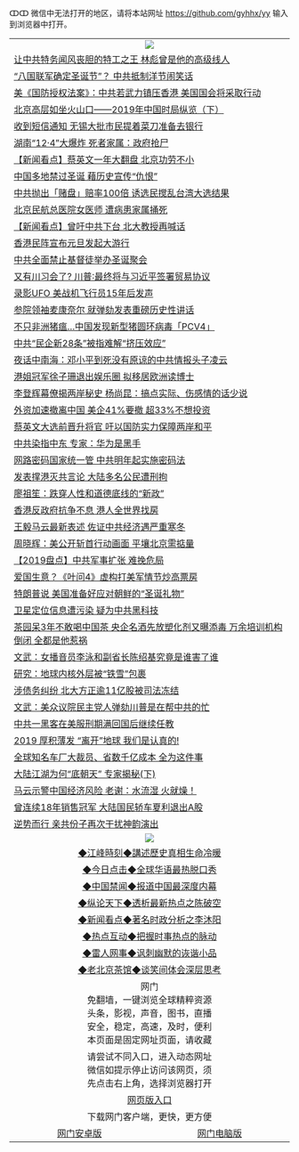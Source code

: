 ↀↀ 微信中无法打开的地区，请将本站网址 https://github.com/gyhhx/yy 输入到浏览器中打开。 

 <table>

  <tr>
    <td colspan="2" align=center><img src="https://cdn.jsdelivr.net/gh/gyoupiodf/im1/20190822-2.jpg"></td>
 </tr>

<tr><td colspan="2" align="left"><a href="https://xball.casa/oo.aspx?name=c1110564&key=eqxowaguscvmxdgc&from=yy">让中共特务闻风丧胆的特工之王 林彪曾是他的高级线人</a></td></tr>
<tr><td colspan="2" align="left"><a href="https://xball.casa/oo.aspx?name=c1110550&key=eqxowaguscvmxdgc&from=yy">“八国联军确定圣诞节”？ 中共抵制洋节闹笑话</a></td></tr>
<tr><td colspan="2" align="left"><a href="https://xball.casa/oo.aspx?name=c1110562&key=eqxowaguscvmxdgc&from=yy">美《国防授权法案》：中共若武力镇压香港 美国国会将采取行动</a></td></tr>
<tr><td colspan="2" align="left"><a href="https://xball.casa/oo.aspx?name=c1110468&key=eqxowaguscvmxdgc&from=yy">北京高层如坐火山口——2019年中国时局纵览（下）</a></td></tr>
<tr><td colspan="2" align="left"><a href="https://xball.casa/oo.aspx?name=c1110576&key=eqxowaguscvmxdgc&from=yy">收到短信通知 无锡大批市民提着菜刀准备去银行</a></td></tr>
<tr><td colspan="2" align="left"><a href="https://xball.casa/oo.aspx?name=c1110533&key=eqxowaguscvmxdgc&from=yy">湖南“12·4”大爆炸 死者家属：政府抢尸</a></td></tr>
<tr><td colspan="2" align="left"><a href="https://xball.casa/oo.aspx?name=c1110498&key=eqxowaguscvmxdgc&from=yy">【新闻看点】蔡英文一年大翻盘 北京功劳不小</a></td></tr>
<tr><td colspan="2" align="left"><a href="https://xball.casa/oo.aspx?name=c1110473&key=eqxowaguscvmxdgc&from=yy">中国多地禁过圣诞 藉历史宣传“仇恨”</a></td></tr>
<tr><td colspan="2" align="left"><a href="https://xball.casa/oo.aspx?name=c1110563&key=eqxowaguscvmxdgc&from=yy">中共抛出「赌盘」赔率100倍 诱选民搅乱台湾大选结果</a></td></tr>
<tr><td colspan="2" align="left"><a href="https://xball.casa/oo.aspx?name=c1110525&key=eqxowaguscvmxdgc&from=yy">北京民航总医院女医师 遭病患家属捅死</a></td></tr>
<tr><td colspan="2" align="left"><a href="https://xball.casa/oo.aspx?name=c1110518&key=eqxowaguscvmxdgc&from=yy">【新闻看点】曾吁中共下台 北大教授再喊话</a></td></tr>
<tr><td colspan="2" align="left"><a href="https://xball.casa/oo.aspx?name=c1110558&key=eqxowaguscvmxdgc&from=yy">香港民阵宣布元旦发起大游行</a></td></tr>
<tr><td colspan="2" align="left"><a href="https://xball.casa/oo.aspx?name=c1110537&key=eqxowaguscvmxdgc&from=yy">中共全面禁止基督徒举办圣诞聚会</a></td></tr>
<tr><td colspan="2" align="left"><a href="https://xball.casa/oo.aspx?name=c1110476&key=eqxowaguscvmxdgc&from=yy">又有川习会了? 川普∶最终将与习近平签署贸易协议</a></td></tr>
<tr><td colspan="2" align="left"><a href="https://xball.casa/oo.aspx?name=c1110538&key=eqxowaguscvmxdgc&from=yy">录影UFO 美战机飞行员15年后发声</a></td></tr>
<tr><td colspan="2" align="left"><a href="https://xball.casa/oo.aspx?name=c1110505&key=eqxowaguscvmxdgc&from=yy">参院领袖麦康奈尔 就弹劾发表重磅历史性讲话</a></td></tr>
<tr><td colspan="2" align="left"><a href="https://xball.casa/oo.aspx?name=c1110485&key=eqxowaguscvmxdgc&from=yy">不只非洲猪瘟…中国发现新型猪圆环病毒「PCV4」</a></td></tr>
<tr><td colspan="2" align="left"><a href="https://xball.casa/oo.aspx?name=c1110570&key=eqxowaguscvmxdgc&from=yy">中共“民企新28条”被指难解“挤压效应”</a></td></tr>
<tr><td colspan="2" align="left"><a href="https://xball.casa/oo.aspx?name=c1110501&key=eqxowaguscvmxdgc&from=yy">夜话中南海：邓小平到死没有原谅的中共情报头子凌云</a></td></tr>
<tr><td colspan="2" align="left"><a href="https://xball.casa/oo.aspx?name=c1110571&key=eqxowaguscvmxdgc&from=yy">港姐冠军徐子珊退出娱乐圈 拟移居欧洲读博士</a></td></tr>
<tr><td colspan="2" align="left"><a href="https://xball.casa/oo.aspx?name=c1110545&key=eqxowaguscvmxdgc&from=yy">李登辉幕僚揭两岸秘史 杨尚昆：搞点实际、伤感情的话少说</a></td></tr>
<tr><td colspan="2" align="left"><a href="https://xball.casa/oo.aspx?name=c1110516&key=eqxowaguscvmxdgc&from=yy">外资加速撤离中国 美企41%要撤 超33%不想投资</a></td></tr>
<tr><td colspan="2" align="left"><a href="https://xball.casa/oo.aspx?name=c1110557&key=eqxowaguscvmxdgc&from=yy">蔡英文大选前晋升将官 吁以国防实力保障两岸和平</a></td></tr>
<tr><td colspan="2" align="left"><a href="https://xball.casa/oo.aspx?name=c1110569&key=eqxowaguscvmxdgc&from=yy">中共染指中东 专家：华为是黑手</a></td></tr>
<tr><td colspan="2" align="left"><a href="https://xball.casa/oo.aspx?name=c1110508&key=eqxowaguscvmxdgc&from=yy">网路密码国家统一管 中共明年起实施密码法</a></td></tr>
<tr><td colspan="2" align="left"><a href="https://xball.casa/oo.aspx?name=c1110513&key=eqxowaguscvmxdgc&from=yy">发表撑港灭共言论 大陆多名公民遭刑拘</a></td></tr>
<tr><td colspan="2" align="left"><a href="https://xball.casa/oo.aspx?name=c1110490&key=eqxowaguscvmxdgc&from=yy">廖祖笙：跌穿人性和道德底线的“新政”</a></td></tr>
<tr><td colspan="2" align="left"><a href="https://xball.casa/oo.aspx?name=c1110524&key=eqxowaguscvmxdgc&from=yy">香港反政府抗争不息 港人全世界找房</a></td></tr>
<tr><td colspan="2" align="left"><a href="https://xball.casa/oo.aspx?name=c1110486&key=eqxowaguscvmxdgc&from=yy">王毅马云最新表述 佐证中共经济遇严重寒冬</a></td></tr>
<tr><td colspan="2" align="left"><a href="https://xball.casa/oo.aspx?name=c1110534&key=eqxowaguscvmxdgc&from=yy">周晓辉：美公开斩首行动画面 平壤北京需掂量</a></td></tr>
<tr><td colspan="2" align="left"><a href="https://xball.casa/oo.aspx?name=c1110532&key=eqxowaguscvmxdgc&from=yy">【2019盘点】中共军事扩张 难挽危局</a></td></tr>
<tr><td colspan="2" align="left"><a href="https://xball.casa/oo.aspx?name=c1110551&key=eqxowaguscvmxdgc&from=yy">爱国生意？《叶问4》虚构打美军情节炒高票房</a></td></tr>
<tr><td colspan="2" align="left"><a href="https://xball.casa/oo.aspx?name=c1110509&key=eqxowaguscvmxdgc&from=yy">特朗普说 美国准备好应对朝鲜的“圣诞礼物”</a></td></tr>
<tr><td colspan="2" align="left"><a href="https://xball.casa/oo.aspx?name=c1110547&key=eqxowaguscvmxdgc&from=yy">卫星定位信息遭污染 疑为中共黑科技</a></td></tr>
<tr><td colspan="2" align="left"><a href="https://xball.casa/oo.aspx?name=c1110495&key=eqxowaguscvmxdgc&from=yy">茶园呆3年不敢喝中国茶 央企名酒先放塑化剂又曝添毒 万余培训机构倒闭 全都是他惹祸</a></td></tr>
<tr><td colspan="2" align="left"><a href="https://xball.casa/oo.aspx?name=c1110488&key=eqxowaguscvmxdgc&from=yy">文武：女播音员李泳和副省长陈绍基究竟是谁害了谁</a></td></tr>
<tr><td colspan="2" align="left"><a href="https://xball.casa/oo.aspx?name=c1110530&key=eqxowaguscvmxdgc&from=yy">研究：地球内核外层被“铁雪”包裹</a></td></tr>
<tr><td colspan="2" align="left"><a href="https://xball.casa/oo.aspx?name=c1110572&key=eqxowaguscvmxdgc&from=yy">涉债务纠纷 北大方正逾11亿股被司法冻结</a></td></tr>
<tr><td colspan="2" align="left"><a href="https://xball.casa/oo.aspx?name=c1110489&key=eqxowaguscvmxdgc&from=yy">文武：美众议院民主党人弹劾川普是在帮中共的忙</a></td></tr>
<tr><td colspan="2" align="left"><a href="https://xball.casa/oo.aspx?name=c1110541&key=eqxowaguscvmxdgc&from=yy">中共一黑客在美服刑期满回国后继续任教</a></td></tr>
<tr><td colspan="2" align="left"><a href="https://xball.casa/oo.aspx?name=c1110540&key=eqxowaguscvmxdgc&from=yy">2019 厚积薄发 “离开”地球 我们是认真的!</a></td></tr>
<tr><td colspan="2" align="left"><a href="https://xball.casa/oo.aspx?name=c1110484&key=eqxowaguscvmxdgc&from=yy">全球知名车厂大裁员、省数千亿成本 全为这件事</a></td></tr>
<tr><td colspan="2" align="left"><a href="https://xball.casa/oo.aspx?name=c1110511&key=eqxowaguscvmxdgc&from=yy">大陆江湖为何“底朝天” 专家揭秘(下)</a></td></tr>
<tr><td colspan="2" align="left"><a href="https://xball.casa/oo.aspx?name=c1110478&key=eqxowaguscvmxdgc&from=yy">马云示警中国经济风险 老谢：水流湿 火就燥！</a></td></tr>
<tr><td colspan="2" align="left"><a href="https://xball.casa/oo.aspx?name=c1110517&key=eqxowaguscvmxdgc&from=yy">曾连续18年销售冠军 大陆国民轿车夏利退出A股</a></td></tr>
<tr><td colspan="2" align="left"><a href="https://xball.casa/oo.aspx?name=c1110512&key=eqxowaguscvmxdgc&from=yy">逆势而行 亲共份子再次干扰神韵演出</a></td></tr>

 <tr>
   <td colspan="2" align=center><img src="https://cdn.jsdelivr.net/gh/gyoupiodf/im1/jf-1.jpg"></td>
  </tr>
   <tr>
   <td colspan="2" align=center> 
<a href="https://xball.casa/oo.aspx?name=c922850&key=eqxowaguscvmxdgc&from=yy&tag=9877">◆江峰時刻◆講述歷史真相生命冷暖</a><br/>
    </td>
  </tr>
   <tr>
   <td colspan="2" align=center> 
<a href="https://xball.casa/oo.aspx?name=c816850&key=eqxowaguscvmxdgc&from=yy&tag=9877">◆今日点击◆全球华语最热脱口秀</a><br/>
    </td>
  </tr>
  <tr>
  <td colspan="2" align=center>
<a href="https://xball.casa/oo.aspx?name=c816860&key=eqxowaguscvmxdgc&from=yy&tag=99733110">◆中国禁闻◆报道中国最深度内幕</a><br/>
   </tr>
  <tr>
     <td colspan="2" align=center>
<a href="https://xball.casa/oo.aspx?name=c816855&key=eqxowaguscvmxdgc&from=yy&tag=997110">◆纵论天下◆透析最新热点之陈破空</a><br/>
   </tr>
   <tr>
      <td colspan="2" align=center>
<a href="https://xball.casa/oo.aspx?name=c838308&key=eqxowaguscvmxdgc&from=yy&tag=9973110">◆新闻看点◆著名时政分析之李沐阳</a><br/>
   </tr>
   <tr>
     <td colspan="2" align=center>
<a href="https://xball.casa/oo.aspx?name=c816852&key=eqxowaguscvmxdgc&from=yy&tag=9733110">◆热点互动◆把握时事热点的脉动</a><br/>
   </tr>
   <tr>
      <td colspan="2" align=center>
<a href="https://xball.casa/oo.aspx?name=c816694&key=eqxowaguscvmxdgc&from=yy&tag=93310">◆雷人网事◆讽刺幽默的诙谐小品</a><br/>
   </tr>
   <tr>
    <td colspan="2" align=center>
<a href="https://xball.casa/oo.aspx?name=c816650&key=eqxowaguscvmxdgc&from=yy&tag=9973110">◆老北京茶馆◆谈笑间体会深层思考</a><br/>
   </tr>
<tr>
    <td colspan="2" align="center">网门<br/>免翻墙，一键浏览全球精粹资源<br/>头条，影视，声音，图书，直播<br/>安全，稳定，高速，及时，便利<br/>本页面是固定网址页面，请收藏</td>
  <tr>
  <tr>
    <td colspan="2" align="center">请尝试不同入口，进入动态网址<br/>微信如提示停止访问该网页，须<br/>先点击右上角，选择浏览器打开</td>
  <tr>
  <tr>
    <td colspan="2" align="center"><a href="https://cdn.statically.io/gh/otiny/up/master/show001.htm">网页版入口</a></td>
  </tr>
  <tr>
    <td colspan="2" align="center">下载网门客户端，更快，更方便</td>
  <tr>
  <tr>
    <td align="center"><a href="https://raw.githubusercontent.com/opipe/up/master/oGatea.apk">网门安卓版</a></td>
    <td align="center"><a href="https://raw.githubusercontent.com/opipe/up/master/oGate.zip">网门电脑版</a></td>
  </tr>

</table>

